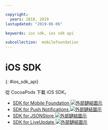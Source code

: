 ```yaml
---

copyright:
  years: 2018, 2019
lastupdated: "2019-06-06"

keywords: ios sdk, ios sdk api

subcollection:  mobilefoundation
---
```


#	iOS SDK
{: #ios_sdk_api}

從 CocoaPods 下載 iOS SDK。

* [SDK for Mobile Foundation ![外部鏈結圖示](../../icons/launch-glyph.svg "外部鏈結圖示")](https://cocoapods.org/pods/IBMMobileFirstPlatformFoundation)
* [SDK for Push Notifications ![外部鏈結圖示](../../icons/launch-glyph.svg "外部鏈結圖示")](https://cocoapods.org/pods/IBMMobileFirstPlatformFoundationPush)
* [SDK for JSONStore ![外部鏈結圖示](../../icons/launch-glyph.svg "外部鏈結圖示")](https://cocoapods.org/pods/IBMMobileFirstPlatformFoundationJSONStore)
* [SDK for LiveUpdate ![外部鏈結圖示](../../icons/launch-glyph.svg "外部鏈結圖示")](https://cocoapods.org/pods/IBMMobileFirstPlatformFoundationLiveUpdate)
